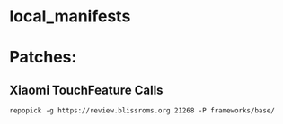 # local_manifests

# Patches:

## Xiaomi TouchFeature Calls
```
repopick -g https://review.blissroms.org 21268 -P frameworks/base/
```